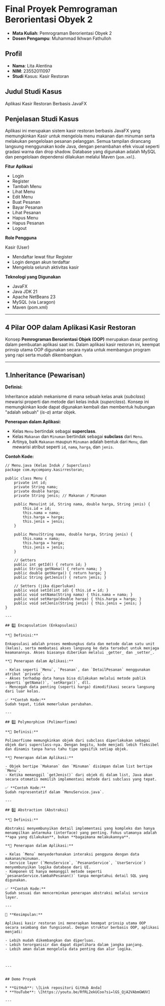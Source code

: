 # Final Proyek Pemrograman Berorientasi Obyek 2

- **Mata Kuliah**: Pemrograman Berorientasi Obyek 2
- **Dosen Pengampu**: Muhammad Ikhwan Fathulloh



## Profil  
- **Nama**: Lita Alentina  
- **NIM**: 23552011097  
- **Studi** Kasus: Kasir Restoran



## Judul Studi Kasus

Aplikasi Kasir Restoran Berbasis JavaFX



## Penjelasan Studi Kasus

Aplikasi ini merupakan sistem kasir restoran berbasis JavaFX yang memungkinkan Kasir untuk mengelola menu makanan dan minuman serta melakukan pengelolaan pesanan pelanggan. Semua tampilan dirancang langsung menggunakan kode Java, dengan penambahan efek visual seperti gradasi warna dan drop shadow.
Database yang digunakan adalah MySQL dan pengelolaan dependensi dilakukan melalui Maven (`pom.xml`).

**Fitur Aplikasi**

* Login 
* Register
* Tambah Menu 
* Lihat Menu
* Edit Menu
* Buat Pesanan
* Bayar Pesanan
* Lihat Pesanan
* Hapus Menu
* Hapus Pesanan
* Logout

**Role Pengguna**

Kasir (User)
* Mendaftar lewat fitur Register
* Login dengan akun terdaftar
* Mengelola seluruh aktivitas kasir


**Teknologi yang Digunakan**

* JavaFX 
* Java JDK 21
* Apache NetBeans 23
* MySQL (via Laragon)
* Maven (pom.xml)

---

## 4 Pilar OOP dalam Aplikasi Kasir Restoran

Konsep **Pemrograman Berorientasi Objek (OOP)** merupakan dasar penting dalam pembuatan aplikasi saat ini. Dalam aplikasi kasir restoran ini, keempat prinsip utama OOP digunakan secara nyata untuk membangun program yang rapi serta mudah dikembangkan.

---

## 1.Inheritance (Pewarisan)

**Definisi:**

Inheritance adalah mekanisme di mana sebuah kelas anak (_subclass_) mewarisi properti dan metode dari kelas induk (_superclass_). Konsep ini memungkinkan kode dapat digunakan kembali dan membentuk hubungan "adalah sebuah" (_is-a_) antar objek.

**Penerapan dalam Aplikasi:**

- Kelas `Menu` bertindak sebagai **superclass**.
- Kelas `Makanan` dan `Minuman` bertindak sebagai **subclass** dari `Menu`.
- Artinya, baik `Makanan` maupun `Minuman` adalah bentuk dari `Menu`, dan mewarisi atribut seperti `id`, `nama`, `harga`, dan `jenis`.

**Contoh Kode:**

```
// Menu.java (Kelas Induk / Superclass)
package com.mycompany.kasirrestoran;

public class Menu {
    private int id;
    private String nama;
    private double harga;
    private String jenis; // Makanan / Minuman

    public Menu(int id, String nama, double harga, String jenis) {
        this.id = id;
        this.nama = nama;
        this.harga = harga;
        this.jenis = jenis;
    }

    public Menu(String nama, double harga, String jenis) {
        this.nama = nama;
        this.harga = harga;
        this.jenis = jenis;
    }

    // Getters
    public int getId() { return id; }
    public String getNama() { return nama; }
    public double getHarga() { return harga; }
    public String getJenis() { return jenis; }

    // Setters (jika diperlukan)
    public void setId(int id) { this.id = id; }
    public void setNama(String nama) { this.nama = nama; }
    public void setHarga(double harga) { this.harga = harga; }
    public void setJenis(String jenis) { this.jenis = jenis; }
}

---

## 2️⃣ Encapsulation (Enkapsulasi)

**🧩 Definisi:**

Enkapsulasi adalah proses membungkus data dan metode dalam satu unit (kelas), serta membatasi akses langsung ke data tersebut untuk menjaga keamanannya. Akses biasanya diberikan melalui _getter_ dan _setter_.

**📌 Penerapan dalam Aplikasi:**

- Kelas seperti `Menu`, `Pesanan`, dan `DetailPesanan` menggunakan atribut `private`.
- Akses terhadap data hanya bisa dilakukan melalui metode publik seperti `getNama()`, `setHarga()`, dll.
- Mencegah data penting (seperti harga) dimodifikasi secara langsung dari luar kelas.

✅ **Contoh Kode:**
Sudah tepat, tidak memerlukan perubahan.

---

## 3️⃣ Polymorphism (Polimorfisme)

**🧩 Definisi:**

Polimorfisme memungkinkan objek dari subclass diperlakukan sebagai objek dari superclass-nya. Dengan begitu, kode menjadi lebih fleksibel dan dinamis tanpa harus tahu tipe spesifik setiap objek.

**📌 Penerapan dalam Aplikasi:**

- Objek bertipe `Makanan` dan `Minuman` disimpan dalam list bertipe `Menu`.
- Ketika memanggil `getJenis()` dari objek di dalam list, Java akan secara otomatis memilih implementasi metode dari subclass yang tepat.

✅ **Contoh Kode:**
Sudah representatif dalam `MenuService.java`.

---

## 4️⃣ Abstraction (Abstraksi)

**🧩 Definisi:**

Abstraksi menyembunyikan detail implementasi yang kompleks dan hanya menampilkan antarmuka (interface) yang penting. Fokus utamanya adalah **apa yang dilakukan**, bukan **bagaimana melakukannya**.

**📌 Penerapan dalam Aplikasi:**

- Kelas `Menu` menyederhanakan interaksi pengguna dengan data makanan/minuman.
- Service layer (`MenuService`, `PesananService`, `UserService`) menyembunyikan logika database dari UI.
- Komponen UI hanya memanggil metode seperti `pesananService.tambahPesanan()` tanpa mengetahui detail SQL yang digunakan.

✅ **Contoh Kode:**
Sudah sesuai dan mencerminkan penerapan abstraksi melalui service layer.

---

📌 **Kesimpulan:**

Aplikasi kasir restoran ini menerapkan keempat prinsip utama OOP secara seimbang dan fungsional. Dengan struktur berbasis OOP, aplikasi menjadi:

- Lebih mudah dikembangkan dan diperluas.
- Lebih terorganisir dan dapat dipelihara dalam jangka panjang.
- Lebih aman dalam mengelola data penting dan alur logika.



---


## Demo Proyek

* **GitHub**: \[Link repositori GitHub Anda]
* **YouTube**: \[https://youtu.be/RfRL2ekUCoo?si=lGS_QjA2VAbmGWUV]

---

